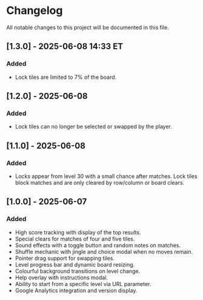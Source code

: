 # Changelog

All notable changes to this project will be documented in this file.

## [1.3.0] - 2025-06-08 14:33 ET
### Added
- Lock tiles are limited to 7% of the board.

## [1.2.0] - 2025-06-08
### Added
- Lock tiles can no longer be selected or swapped by the player.

## [1.1.0] - 2025-06-08
### Added
- Locks appear from level 30 with a small chance after matches. Lock tiles block matches and are only cleared by row/column or board clears.

## [1.0.0] - 2025-06-07
### Added
- High score tracking with display of the top results.
- Special clears for matches of four and five tiles.
- Sound effects with a toggle button and random notes on matches.
- Shuffle mechanic with jingle and choice modal when no moves remain.
- Pointer drag support for swapping tiles.
- Level progress bar and dynamic board resizing.
- Colourful background transitions on level change.
- Help overlay with instructions modal.
- Ability to start from a specific level via URL parameter.
- Google Analytics integration and version display.
